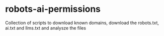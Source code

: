 # robots-ai-permissions
Collection of scripts to download known domains, download the robots.txt, ai.txt and llms.txt and analysze the files
